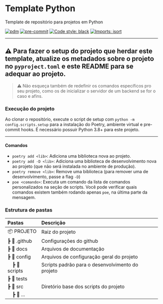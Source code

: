 # Template Python
Template de repositório para projetos em Python

[![pdm](https://img.shields.io/badge/pdm-managed-blueviolet)](https://github.com/pdm-project/pdm)
[![pre-commit](https://img.shields.io/badge/pre--commit-enabled-brightgreen?logo=pre-commit&logoColor=white)](https://github.com/pre-commit/pre-commit)
[![Code style: black](https://img.shields.io/badge/code%20style-black-000000.svg)](https://github.com/psf/black)
[![Imports: isort](https://img.shields.io/badge/%20imports-isort-%231674b1?style=flat&labelColor=ef8336)](https://pycqa.github.io/isort/)


---

## ⚠️ Para fazer o setup do projeto que herdar este template, atualize os metadados sobre o projeto no `pyproject.toml` e este README para se adequar ao projeto.

> ⚠️ Não esqueça também de redefinir os comandos específicos pro seu projeto, como os de inicializar o servidor de um backend se for o caso e afins.

### Execução do projeto
Ao clonar o repositório, execute o script de setup com `python -m config.scripts.setup` para a instalação do Poetry, ambiente virtual e pre-commit hooks. É necessário possuir Python 3.8+ para este projeto.

---

#### Comandos
- `poetry add <lib>`: Adiciona uma biblioteca nova ao projeto.
- `poetry add -D <lib>`: Adiciona uma biblioteca de desenvolvimento nova ao projeto (que não será instalada no ambiente de produção).
- `poetry remove <lib>`: Remove uma biblioteca (para remover uma de desenvolvimento, passe a flag `-D`)
- `poe <comando>`: Executa um comando da lista de comandos personalizados na seção de scripts. Você pode verificar quais comandos existem também rodando apenas `poe`, na última parte da mensagem.

### Estrutura de pastas

| Pastas                 | Descrição                                            |
|:-----------------------|:-----------------------------------------------------|
|📦 PROJETO              | Raiz do projeto                                      |
| ┣ 📂 .github           | Configurações do github                              |
| ┣ 📂 docs              | Arquivos de documentação                             |
| ┣ 📂 config            | Arquivos de configuração geral do projeto            |
|   ┣ 📂 scripts         | Scripts padrão para o desenvolvimento do projeto     |
| ┣ 📂 tests             |                                                      |
| ┣ 📂 src               | Diretório base dos scripts do projeto                |
|   ┣ 📂 ...             |                                                      |
